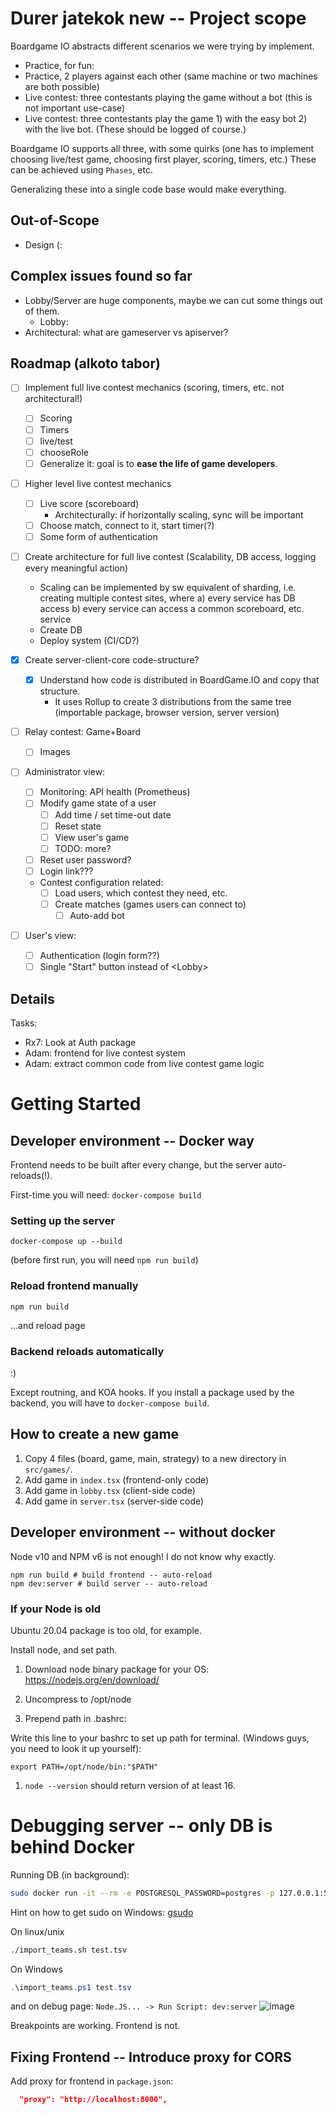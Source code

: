 # Durer jatekok new -- Project scope

Boardgame IO abstracts different scenarios we were trying by implement.

- Practice, for fun: [](https://github.com/a-gondolkodas-orome/durer-jatekok)
- Practice, 2 players against each other (same machine or two machines are both possible)
- Live contest: three contestants playing the game without a bot (this is not important use-case)
- Live contest: three contestants play the game 1) with the easy bot 2) with the live bot. (These should be logged of course.)

Boardgame IO supports all three, with some quirks (one has to implement choosing live/test game, choosing first player, scoring, timers, etc.) These can be achieved using `Phases`, etc.

Generalizing these into a single code base would make everything.

## Out-of-Scope

- Design (:

## Complex issues found so far

- Lobby/Server are huge components, maybe we can cut some things out of them.
  - Lobby:
- Architectural: what are gameserver vs apiserver?

## Roadmap (alkoto tabor)

- [ ] Implement full live contest mechanics (scoring, timers, etc. not architectural!)
  - [ ] Scoring
  - [ ] Timers
  - [ ] live/test
  - [ ] chooseRole
  - [ ] Generalize it: goal is to **ease the life of game developers**.
- [ ] Higher level live contest mechanics
  - [ ] Live score (scoreboard)
    - Architecturally: if horizontally scaling, sync will be important
  - [ ] Choose match, connect to it, start timer(?)
  - [ ] Some form of authentication
- [ ] Create architecture for full live contest (Scalability, DB access, logging every meaningful action)
  - Scaling can be implemented by sw equivalent of sharding, i.e. creating multiple contest sites, where a) every service has DB access b) every service can access a common scoreboard, etc. service
  - Create DB
  - Deploy system (CI/CD?)

- [x] Create server-client-core code-structure?
  - [x] Understand how code is distributed in BoardGame.IO and copy that structure.
    - It uses Rollup to create 3 distributions from the same tree (importable package, browser version, server version)

- [ ] Relay contest: Game+Board
  - [ ] Images

- [ ] Administrator view:
  - [ ] Monitoring: API health (Prometheus)
  - [ ] Modify game state of a user
    - [ ] Add time / set time-out date
    - [ ] Reset state
    - [ ] View user's game
    - [ ] TODO: more?
  - [ ] Reset user password?
  - [ ] Login link???
  - Contest configuration related:
    - [ ] Load users, which contest they need, etc.
    - [ ] Create matches (games users can connect to)
      - [ ] Auto-add bot
- [ ] User's view:
  - [ ] Authentication (login form??)
  - [ ] Single "Start" button instead of &lt;Lobby&gt;

## Details

Tasks:
- Rx7: Look at Auth package
- Adam: frontend for live contest system
- Adam: extract common code from live contest game logic

# Getting Started

## Developer environment -- Docker way

Frontend needs to be built after every change, but the server auto-reloads(!).

First-time you will need: `docker-compose build`

### Setting up the server

`docker-compose up --build`

(before first run, you will need `npm run build`)

### Reload frontend manually

`npm run build`

...and reload page

### Backend reloads automatically

:)

Except routning, and KOA hooks. 
If you install a package used by the backend, you will have to `docker-compose build`.

## How to create a new game

1) Copy 4 files (board, game, main, strategy) to a new directory in `src/games/`.
1) Add game in `index.tsx` (frontend-only code)
1) Add game in `lobby.tsx` (client-side code)
1) Add game in `server.tsx` (server-side code)

## Developer environment -- without docker

Node v10 and NPM v6 is not enough! I do not know why exactly.

```
npm run build # build frontend -- auto-reload
npm dev:server # build server -- auto-reload
```

### If your Node is old

Ubuntu 20.04 package is too old, for example.

Install node, and set path.

1) Download node binary package for your OS: https://nodejs.org/en/download/

1) Uncompress to /opt/node

1) Prepend path in .bashrc:

  Write this line to your bashrc to set up path for terminal. (Windows guys, you need to look it up yourself):

  `export PATH=/opt/node/bin:"$PATH"`

1) `node --version` should return version of at least 16.

# Debugging server -- only DB is behind Docker

Running DB (in background):

```bash
sudo docker run -it --rm -e POSTGRESQL_PASSWORD=postgres -p 127.0.0.1:5432:5432 bitnami/postgresql
```

Hint on how to get sudo on Windows: [gsudo](https://community.chocolatey.org/packages/gsudo)

On linux/unix
```bash
./import_teams.sh test.tsv
```
On Windows
```powershell
.\import_teams.ps1 test.tsv
```

and on debug page: `Node.JS... -> Run Script: dev:server`
![image](https://github.com/a-gondolkodas-orome/durer-aion/assets/33357968/f895cc2a-5180-45cc-b9d6-c66bfc708f1a)


Breakpoints are working. Frontend is not.

## Fixing Frontend -- Introduce proxy for CORS

Add proxy for frontend in `package.json`:

```json
  "proxy": "http://localhost:8000",
```
